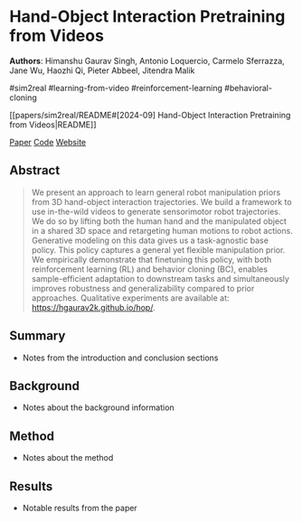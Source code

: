 # Hand-Object Interaction Pretraining from Videos

**Authors**: Himanshu Gaurav Singh, Antonio Loquercio, Carmelo Sferrazza, Jane Wu, Haozhi Qi, Pieter Abbeel, Jitendra Malik

#sim2real
#learning-from-video
#reinforcement-learning
#behavioral-cloning

[[papers/sim2real/README#[2024-09] Hand-Object Interaction Pretraining from Videos|README]]

[Paper](http://arxiv.org/abs/2409.08273)
[Code](https://github.com/hgaurav2k/hop)
[Website](https://hgaurav2k.github.io/hop/)

## Abstract

> We present an approach to learn general robot manipulation priors from 3D hand-object interaction trajectories. We build a framework to use in-the-wild videos to generate sensorimotor robot trajectories. We do so by lifting both the human hand and the manipulated object in a shared 3D space and retargeting human motions to robot actions. Generative modeling on this data gives us a task-agnostic base policy. This policy captures a general yet flexible manipulation prior. We empirically demonstrate that finetuning this policy, with both reinforcement learning (RL) and behavior cloning (BC), enables sample-efficient adaptation to downstream tasks and simultaneously improves robustness and generalizability compared to prior approaches. Qualitative experiments are available at: <https://hgaurav2k.github.io/hop/>.

## Summary

- Notes from the introduction and conclusion sections

## Background

- Notes about the background information

## Method

- Notes about the method

## Results

- Notable results from the paper
